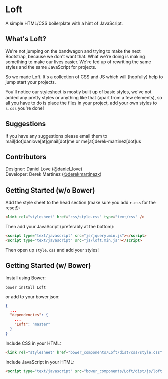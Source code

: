 # Loft

A simple HTML/CSS boilerplate with a hint of JavaScript.

## What's Loft?

We're not jumping on the bandwagon and trying to make the next Bootstrap, because we don't want that. What we're doing is making something to make our lives easier. We're fed up of rewriting the same styles and the same JavaScript for projects.

So we made Loft. It's a collection of CSS and JS which will (hopfully) help to jump start your projects.

You'll notice our stylesheet is mostly built up of basic styles, we've not added any pretty styles or anything like that (apart from a few elements), so all you have to do is place the files in your project, add your own styles to `s.css` you're done!

## Suggestions

If you have any suggestions please email them to mail[dot]danlove[at]gmail[dot]me or me[at]derek-martinez[dot]us

## Contributors

Designer: Daniel Love ([@daniel_love](http://twitter.com/daniel_love))  
Developer: Derek Martinez ([@derekmartinezx](http://twitter.com/derekmartinezx))

## Getting Started (w/o Bower)

Add the style sheet to the head section (make sure you add 	`r.css` for the reset!):
```HTML
<link rel="stylesheet" href="css/style.css" type="text/css" />
```
Then add your JavaScript (preferably at the bottom):
```HTML
<script type="text/javascript" src="js/jquery.min.js"></script>
<script type="text/javascript" src="js/loft.min.js"></script>
```
Then open up `style.css` and add your styles!

## Getting Started (w/ Bower)

Install using Bower:
```
bower install Loft
```
or add to your bower.json:
```JSON
{
  ...
  "dependencies": {
    ...
    "Loft": "master"
  }
}
```
Include CSS in your HTML:
```HTML
<link rel="stylesheet" href="bower_components/Loft/dist/css/style.css" type="text/css" />
```
Include JavaScript in your HTML:
```HTML
<script type="text/javascript" src="bower_components/Loft/dist/js/loft.min.js"></script>
```
